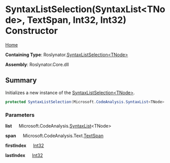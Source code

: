 # SyntaxListSelection\(SyntaxList\<TNode>, TextSpan, Int32, Int32\) Constructor

[Home](../../../README.md)

**Containing Type**: Roslynator\.[SyntaxListSelection\<TNode>](../README.md)

**Assembly**: Roslynator\.Core\.dll

## Summary

Initializes a new instance of the [SyntaxListSelection\<TNode>](../README.md)\.

```csharp
protected SyntaxListSelection(Microsoft.CodeAnalysis.SyntaxList<TNode> list, Microsoft.CodeAnalysis.Text.TextSpan span, int firstIndex, int lastIndex)
```

### Parameters

**list** &emsp; Microsoft\.CodeAnalysis\.[SyntaxList](https://docs.microsoft.com/en-us/dotnet/api/microsoft.codeanalysis.syntaxlist-1)\<TNode>

**span** &emsp; Microsoft\.CodeAnalysis\.Text\.[TextSpan](https://docs.microsoft.com/en-us/dotnet/api/microsoft.codeanalysis.text.textspan)

**firstIndex** &emsp; [Int32](https://docs.microsoft.com/en-us/dotnet/api/system.int32)

**lastIndex** &emsp; [Int32](https://docs.microsoft.com/en-us/dotnet/api/system.int32)